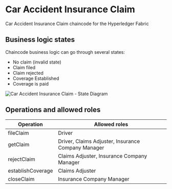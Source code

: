 # Car Accident Insurance Claim
Car Accident Insurance Claim chaincode for the Hyperledger Fabric

## Business logic states
Chaincode business logic can go through several states:
* No claim (invalid state)
* Claim filed
* Claim rejected
* Coverage Established
* Coverage is paid

![Car Accident Insurance Claim - State Diagram](https://user-images.githubusercontent.com/3188163/124210369-f65b0380-daf3-11eb-9738-8180bf1912bd.png)

## Operations and allowed roles
Operation | Allowed roles
------------ | -------------
fileClaim | Driver
getClaim | Driver, Claims Adjuster, Insurance Company Manager
rejectClaim | Claims Adjuster, Insurance Company Manager
establishCoverage | Claims Adjuster
closeClaim | Insurance Company Manager
